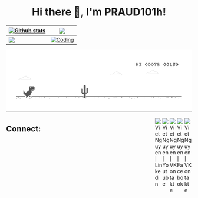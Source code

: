 <h1 align="center">Hi there 👋, I'm PRAUD101h! </h1>

| <a href="https://github.com/vietzettt" target="_parent"><img align="center" src="https://github-readme-stats.vercel.app/api?username=viet-z00&show_icons=true&theme=vue-dark&hide_border=true&count_private=true" alt="Github stats" /></a> | <a href="https://github.com/vietzettt" target="_blank"><img align="center" src="https://github-readme-stats.vercel.app/api/top-langs/?username=vietzettt&layout=compact&theme=vue-dark&hide_border=true" /></a> |
| --- | --- |
| <a href="https://github.com/vietzettt" target="_blank"><img align="center" src="https://github-readme-streak-stats.herokuapp.com/?user=vietzettt&theme=vue-dark&hide_border=true&count_private=true" /></a> |<a href="https://github.com/vietzettt" target="_blank"><img align="center" alt="Coding" width="350px" src="https://github.com/vietzettt/vietzettt/blob/1f965a9c5c4816d71c409c85888ac4ba28bdc734/programming.gif" style="vertical-align:middle;margin:0px 0px"></a> |

[![](dino.gif)](https://github.com/vietzettt)

<a href="#" target="_blank">
  <img align="right" alt="Viet Nguyen | VKontakte" width="20px" src="https://upload.wikimedia.org/wikipedia/commons/thumb/e/e7/Instagram_logo_2016.svg/768px-Instagram_logo_2016.svg.png" /></a>
  
<a href="#" target="_blank">
  <img align="right" alt="Viet Nguyen | Facebook" width="20px" src="https://cdn.worldvectorlogo.com/logos/facebook-3-3.svg" /></a>
  
<a href="#" target="_blank">
  <img align="right" alt="Viet Nguyen | VKontakte" width="20px" src="https://upload.wikimedia.org/wikipedia/commons/2/21/VK.com-logo.svg" /></a>
  
<a href="#" target="_blank">
  <img align="right" alt="Viet Nguyen | Youtube" width="20px" src="https://upload.wikimedia.org/wikipedia/commons/thumb/a/a0/YouTube_social_red_circle_%282017%29.svg/480px-YouTube_social_red_circle_%282017%29.svg.png" /></a>
  
 <a href="#" target="_blank">
  <img align="right" alt="Viet Nguyen | Linkedin" width="20px" src="https://upload.wikimedia.org/wikipedia/commons/thumb/c/c9/Linkedin.svg/1200px-Linkedin.svg.png" /></a>
  
## Connect:
